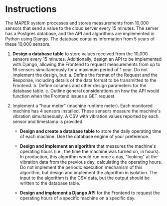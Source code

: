 # Instructions

The MAPER system processes and stores measurements from 10,000 sensors that send a value to the cloud server every 15 minutes. The server has a Postgres database, and the API and algorithms are implemented in Python using Django. The database contains information from 5 years of these 10,000 sensors.

1. **Design a database table** to store values received from the 10,000 sensors every 15 minutes. Additionally, design an API to be implemented with Django, allowing the Frontend to request measurements from up to 16 sensors simultaneously for a maximum period of 1 year. Do not implement the design, but:
    a. Define the format of the Request and the Response, including details of the data format to be transmitted to the Frontend.
    b. Define columns and other design parameters for the database table.
    c. Outline general considerations on how the API would function when the Frontend issues a GET request.

2. Implement a "hour meter" (machine runtime meter). Each monitored machine has 4 sensors installed. These sensors measure the machine's vibration simultaneously. A CSV with vibration values reported by each sensor and timestamp is provided.

    - **Design and create a database table** to store the daily operating time of each machine. Use the database engine of your preference.

    - **Design and implement an algorithm** that measures the machine's operating hours (i.e., the time the machine was turned on, in hours). In production, this algorithm would run once a day, "looking" at the vibration data from the previous day, calculating the operating hours. Do not implement the periodic execution mechanism of this algorithm, but design and implement the algorithm in isolation. The input to the algorithm is the CSV data, but the output should be written to the database table.

    - **Design and implement a Django API** for the Frontend to request the operating hours of a specific machine on a specific day.
